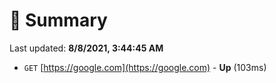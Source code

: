 # 📖 Summary
Last updated: **8/8/2021, 3:44:45 AM**

- `GET` [https://google.com](https://google.com) - **Up** (103ms)
